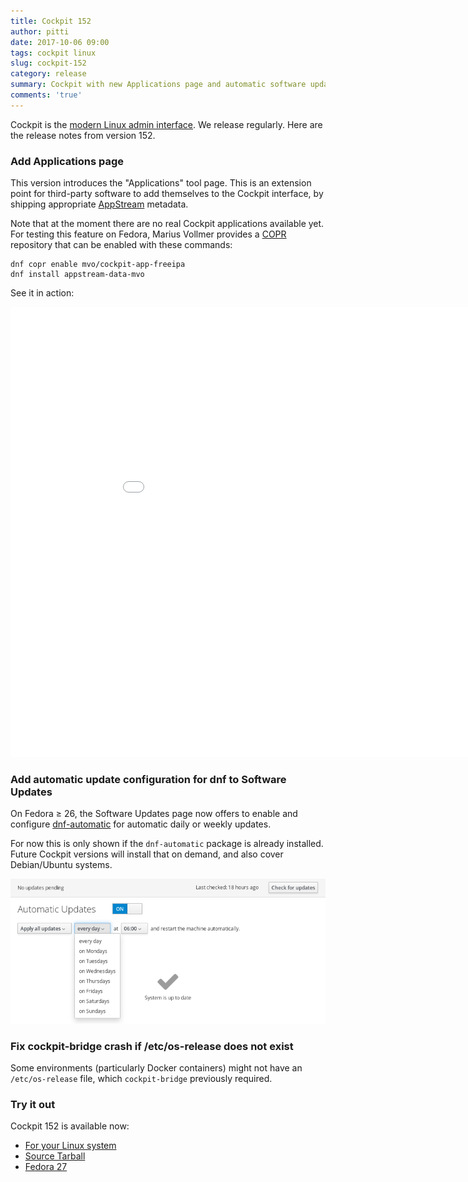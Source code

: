```yaml
---
title: Cockpit 152
author: pitti
date: 2017-10-06 09:00
tags: cockpit linux
slug: cockpit-152
category: release
summary: Cockpit with new Applications page and automatic software updates
comments: 'true'
---
```


Cockpit is the [modern Linux admin interface](https://cockpit-project.org/). We release regularly.
Here are the release notes from version 152.

### Add Applications page

This version introduces the "Applications" tool page. This is an extension
point for third-party software to add themselves to the Cockpit interface, by
shipping appropriate [AppStream](https://www.freedesktop.org/wiki/Distributions/AppStream/)
metadata.

Note that at the moment there are no real Cockpit applications available yet.
For testing this feature on Fedora, Marius Vollmer provides a
[COPR](https://copr.fedorainfracloud.org/coprs/mvo/cockpit-app-freeipa/)
repository that can be enabled with these commands:

```
dnf copr enable mvo/cockpit-app-freeipa
dnf install appstream-data-mvo
```

See it in action:

<iframe width="960" height="720" src="//youtube.com/embed/IXDqosBbAOc?rel=0" frameborder="0" allowfullscreen></iframe>

### Add automatic update configuration for dnf to Software Updates

On Fedora ≥ 26, the Software Updates page now offers to enable and configure
[dnf-automatic](https://fedoraproject.org/wiki/AutoUpdates) for automatic daily
or weekly updates.

For now this is only shown if the `dnf-automatic` package is already installed.
Future Cockpit versions will install that on demand, and also cover
Debian/Ubuntu systems.

![Automatic Updates](/images/updates-auto-day.png)

### Fix cockpit-bridge crash if /etc/os-release does not exist

Some environments (particularly Docker containers) might not have an
`/etc/os-release` file, which `cockpit-bridge` previously required.

### Try it out

Cockpit 152 is available now:

 * [For your Linux system](https://cockpit-project.org/running.html)
 * [Source Tarball](https://github.com/cockpit-project/cockpit/releases/tag/152)
 * [Fedora 27](https://bodhi.fedoraproject.org/updates/cockpit-152-1.fc27)
